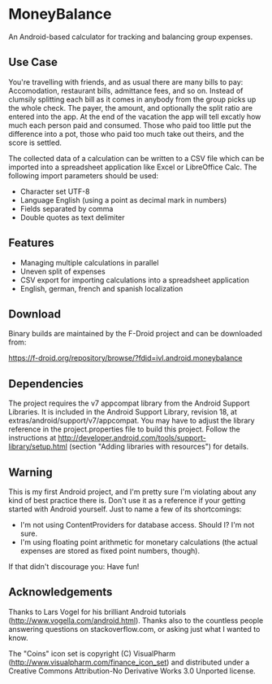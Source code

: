 MoneyBalance
============

An Android-based calculator for tracking and balancing group expenses.

Use Case
--------

You're travelling with friends, and as usual there are many bills to pay:
Accomodation, restaurant bills, admittance fees, and so on. Instead of clumsily
splitting each bill as it comes in anybody from the group picks up the whole
check. The payer, the amount, and optionally the split ratio are entered into
the app. At the end of the vacation the app will tell excatly how much each
person paid and consumed. Those who paid too little put the difference into a
pot, those who paid too much take out theirs, and the score is settled.

The collected data of a calculation can be written to a CSV file which can be
imported into a spreadsheet application like Excel or LibreOffice Calc. The
following import parameters should be used:

* Character set UTF-8
* Language English (using a point as decimal mark in numbers)
* Fields separated by comma
* Double quotes as text delimiter

Features
--------

* Managing multiple calculations in parallel
* Uneven split of expenses
* CSV export for importing calculations into a spreadsheet application
* English, german, french and spanish localization

Download
--------

Binary builds are maintained by the F-Droid project and can be downloaded
from:

https://f-droid.org/repository/browse/?fdid=ivl.android.moneybalance

Dependencies
------------

The project requires the v7 appcompat library from the Android Support
Libraries. It is included in the Android Support Library, revision 18,
at extras/android/support/v7/appcompat. You may have to adjust the library
reference in the project.properties file to build this project. Follow the
instructions at http://developer.android.com/tools/support-library/setup.html
(section "Adding libraries with resources") for details.

Warning
-------

This is my first Android project, and I'm pretty sure I'm violating about any
kind of best practice there is. Don't use it as a reference if your getting
started with Android yourself. Just to name a few of its shortcomings:

* I'm not using ContentProviders for database access. Should I? I'm not
  sure.
* I'm using floating point arithmetic for monetary calculations (the
  actual expenses are stored as fixed point numbers, though).

If that didn't discourage you: Have fun!

Acknowledgements
----------------

Thanks to Lars Vogel for his brilliant Android tutorials 
(http://www.vogella.com/android.html).
Thanks also to the countless people answering questions on stackoverflow.com,
or asking just what I wanted to know.

The "Coins" icon set is copyright (C) VisualPharm
(http://www.visualpharm.com/finance_icon_set) and distributed under a Creative
Commons Attribution-No Derivative Works 3.0 Unported license.
